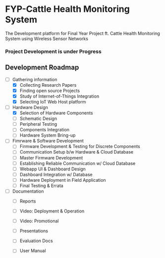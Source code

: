 # FYP-Cattle Health Monitoring System
The Development platform for Final Year Project ft. Cattle Health Monitoring System using Wireless Sensor Networks


### Project Development is under Progress

## Development Roadmap
* [ ] Gathering information
    * [x] Collecting Research Papers
    * [x] Finding open source Projects
    * [x] Study of Internet-of-Things Integration
    * [x] Selecting IoT Web Host platform
* [ ] Hardware Design
    * [x] Selection of Hardware Components
    * [ ] Schematic Design
    * [ ] Peripheral Testing
    * [ ] Components Integration
    * [ ] Hardware System Bring-up
* [ ] Fimrware & Software Development
    * [ ] Firmware Development & Testing for Discrete Components
    * [ ] Communication Setup b/w Hardware & Cloud Database
    * [ ] Master Firmware Development
    * [ ] Establishing Reliable Communication w/ Cloud Database
    * [ ] Webapp UI & Dashboard Design
    * [ ] Dashboard Integration w/ Database
    * [ ] Hardware Deployment in Field Application
    * [ ] Final Testing & Errata 
* [ ] Documentation
    * [ ] Reports
    * [ ] Video: Deployment & Operation
    * [ ] Video: Promotional
    * [ ] Presentations
    * [ ] Evaluation Docs
    * [ ] User Manual
  
